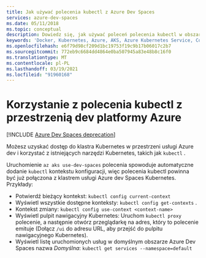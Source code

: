 ```yaml
---
title: Jak używać polecenia kubectl z Azure Dev Spaces
services: azure-dev-spaces
ms.date: 05/11/2018
ms.topic: conceptual
description: Dowiedz się, jak używać poleceń polecenia kubectl w obszarze dev w klastrze usługi Azure Kubernetes z włączonym Azure Dev Spaces
keywords: 'Docker, Kubernetes, Azure, AKS, Azure Kubernetes Service, Containers, Helm, Service siatk, Service siatk Routing, polecenia kubectl, k8s '
ms.openlocfilehash: e6f79d98cf209d1bc19753f19c9b17b06017c2b7
ms.sourcegitcommit: 772eb9c6684dd4864e0ba507945a83e48b8c16f0
ms.translationtype: MT
ms.contentlocale: pl-PL
ms.lasthandoff: 03/19/2021
ms.locfileid: "91960168"
---
```

# <a name="use-kubectl-with-an-azure-dev-space"></a>Korzystanie z polecenia kubectl z przestrzenią dev platformy Azure

[!INCLUDE [Azure Dev Spaces deprecation](../../../includes/dev-spaces-deprecation.md)]

Możesz uzyskać dostęp do klastra Kubernetes w przestrzeni usługi Azure dev i korzystać z istniejących narzędzi Kubernetes, takich jak `kubectl` .

Uruchomienie `az aks use-dev-spaces` polecenia spowoduje automatyczne dodanie `kubectl` kontekstu konfiguracji, więc polecenia kubectl powinna być już połączona z klastrem usługi Azure dev Spaces Kubernetes. Przykłady:
- Potwierdź bieżący kontekst: `kubectl config current-context`
- Wyświetl wszystkie dostępne konteksty: `kubectl config get-contexts` . 
- Kontekst zmiany: `kubectl config use-context <context-name>`
- Wyświetl pulpit nawigacyjny Kubernetes: Uruchom `kubectl proxy` polecenie, a następnie otwórz przeglądarkę na adres, który to polecenie emituje (Dołącz `/ui` do adresu URL, aby przejść do pulpitu nawigacyjnego Kubernetes).
- Wyświetl listę uruchomionych usług w domyślnym obszarze Azure Dev Spaces nazwa *Domyślna*: `kubectl get services --namespace=default`

